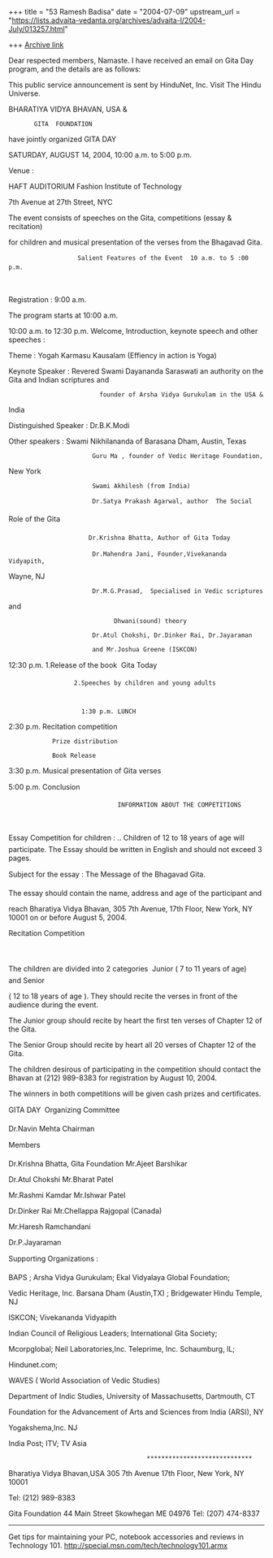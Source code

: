 +++
title = "53 Ramesh Badisa"
date = "2004-07-09"
upstream_url = "https://lists.advaita-vedanta.org/archives/advaita-l/2004-July/013257.html"

+++
[Archive link](https://lists.advaita-vedanta.org/archives/advaita-l/2004-July/013257.html)

Dear respected members,
Namaste. I have received an email on Gita Day program, and the details are 
as follows:

This public service announcement is sent by HinduNet, Inc.  Visit The Hindu 
Universe.

BHARATIYA  VIDYA   BHAVAN,  USA
                               &

           GITA  FOUNDATION
  have jointly organized
  GITA  DAY

SATURDAY, AUGUST 14, 2004,  10:00 a.m.  to  5:00 p.m.

Venue :

HAFT  AUDITORIUM
Fashion Institute of Technology

7th Avenue at 27th Street, NYC

The event consists of speeches on the Gita, competitions (essay & 
recitation)

for children and musical presentation of the verses from the Bhagavad Gita.


                       Salient Features of the Event  10 a.m. to 5 :00 p.m.

                    

Registration : 9:00  a.m.

The program starts at 10:00 a.m.

10:00 a.m. to 12:30 p.m. Welcome, Introduction, keynote speech and other 
speeches :

Theme :  Yogah Karmasu Kausalam (Effiency in action is Yoga)

Keynote Speaker : Revered Swami Dayananda Saraswati
                             an authority on the Gita and Indian scriptures 
and

                             founder of Arsha Vidya Gurukulam in the USA & 
India


Distinguished Speaker : Dr.B.K.Modi

Other speakers : Swami Nikhilananda of Barasana Dham, Austin, Texas

                           Guru Ma , founder of Vedic Heritage Foundation, 
New York

                           Swami Akhilesh (from India)

                           Dr.Satya Prakash Agarwal, author  The Social 
Role of the Gita









                          Dr.Krishna Bhatta, Author of Gita Today

                           Dr.Mahendra Jani, Founder,Vivekananda  Vidyapith, 
Wayne, NJ

                           Dr.M.G.Prasad,  Specialised in Vedic scriptures 
and

                                 Dhwani(sound) theory

                           Dr.Atul Chokshi, Dr.Dinker Rai, Dr.Jayaraman

                           and Mr.Joshua Greene (ISKCON)

12:30 p.m.     1.Release of the book  Gita Today



                      2.Speeches by children and young adults



                        1:30 p.m. LUNCH



2:30 p.m. Recitation competition

                Prize distribution

                Book Release

3:30 p.m.  Musical presentation of Gita verses

5:00 p.m. Conclusion
                     



                                  INFORMATION ABOUT THE COMPETITIONS

                                  

Essay Competition for children :
..
Children of 12 to 18 years of age will participate. The Essay should be 
written in English and should not exceed 3 pages.

Subject for the essay :    The Message of the Bhagavad Gita.

The essay should contain the name, address and age of the participant and

reach Bharatiya Vidya Bhavan, 305  7th Avenue, 17th Floor, New York, NY 
10001 on or before August 5, 2004.

Recitation Competition



The children are divided into 2 categories  Junior ( 7 to 11 years of age)  
and Senior

( 12 to 18 years of age ). They should recite the verses in front of the 
audience during the event.

The Junior group should recite by heart the first ten verses of Chapter 12 
of the Gita.

The Senior Group should recite by heart all 20 verses of Chapter 12 of the 
Gita.

The children desirous of participating in the competition should contact the 
Bhavan at (212) 989-8383 for registration by August 10, 2004.

The winners in both competitions will be given cash prizes and certificates.

GITA DAY  Organizing Committee


Dr.Navin Mehta   Chairman

Members


Dr.Krishna Bhatta, Gita Foundation              Mr.Ajeet Barshikar

Dr.Atul Chokshi                                             Mr.Bharat Patel

Mr.Rashmi Kamdar                                        Mr.Ishwar Patel

Dr.Dinker Rai                                                 Mr.Chellappa 
Rajgopal (Canada)

Mr.Haresh  Ramchandani

Dr.P.Jayaraman

Supporting Organizations :


BAPS ;  Arsha Vidya Gurukulam;         Ekal Vidyalaya Global Foundation;

Vedic  Heritage, Inc.   Barsana Dham (Austin,TX)  ; Bridgewater Hindu 
Temple, NJ

ISKCON; Vivekananda Vidyapith

Indian Council of Religious Leaders; International Gita Society;

Mcorpglobal;  Neil Laboratories,Inc.    Teleprime, Inc.  Schaumburg,  IL;

Hindunet.com;

WAVES ( World Association of Vedic Studies)

Department of Indic Studies, University of Massachusetts, Dartmouth, CT

Foundation for the Advancement of Arts and Sciences from India (ARSI), NY

Yogakshema,Inc. NJ

India Post;  ITV;  TV Asia

                                          *****************************

Bharatiya Vidya Bhavan,USA  305  7th Avenue  17th Floor, New York, NY 10001

Tel: (212) 989-8383

Gita Foundation  44  Main  Street   Skowhegan  ME 04976  Tel: (207) 474-8337

_________________________________________________________________
Get tips for maintaining your PC, notebook accessories and reviews in 
Technology 101. http://special.msn.com/tech/technology101.armx


